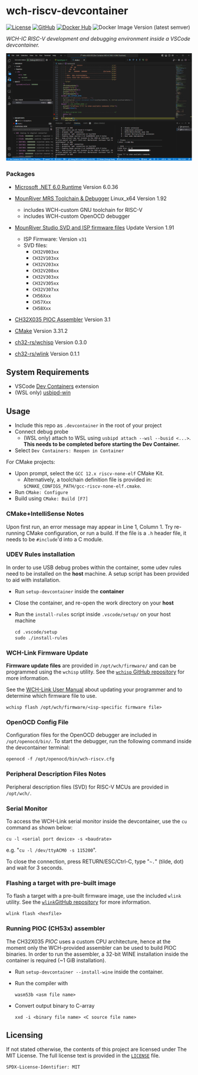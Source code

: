# wch-riscv-devcontainer
[![License](https://img.shields.io/github/license/islandcontroller/wch-riscv-devcontainer)](LICENSE) [![GitHub](https://shields.io/badge/github-islandcontroller%2Fwch--riscv--devcontainer-black?logo=github)](https://github.com/islandcontroller/wch-riscv-devcontainer) [![Docker Hub](https://shields.io/badge/docker-islandc%2Fwch--riscv--devcontainer-blue?logo=docker)](https://hub.docker.com/r/islandc/wch-riscv-devcontainer) ![Docker Image Version (latest semver)](https://img.shields.io/docker/v/islandc/wch-riscv-devcontainer?sort=semver)

*WCH-IC RISC-V development and debugging environment inside a VSCode devcontainer.*

![Screenshot](scr.PNG)

### Packages
* [Microsoft .NET 6.0 Runtime](https://dotnet.microsoft.com/en-us/download/dotnet/6.0) Version 6.0.36
* [MounRiver MRS Toolchain & Debugger](http://www.mounriver.com/download) Linux_x64 Version 1.92
  * includes WCH-custom GNU toolchain for RISC-V
  * includes WCH-custom OpenOCD debugger
* [MounRiver Studio SVD and ISP firmware files](http://www.mounriver.com/download) Update Version 1.91
  * ISP Firmware: Version `v31`
  * SVD files:
    - `CH32V003xx`
    - `CH32V103xx`
    - `CH32V203xx`
    - `CH32V208xx`
    - `CH32V303xx`
    - `CH32V305xx`
    - `CH32V307xx`
    - `CH56Xxx`
    - `CH57Xxx`
    - `CH58Xxx`
* [CH32X035 PIOC Assembler](https://github.com/openwch/ch32x035/tree/main/EVT/EXAM/PIOC/Tool_Manual/Tool) Version 3.1

* [CMake](https://cmake.org/download) Version 3.31.2
* [ch32-rs/wchisp](https://github.com/ch32-rs/wchisp/) Version 0.3.0
* [ch32-rs/wlink](https://github.com/ch32-rs/wlink/) Version 0.1.1

## System Requirements
* VSCode [Dev Containers](https://marketplace.visualstudio.com/items?itemName=ms-vscode-remote.remote-containers) extension
* (WSL only) [usbipd-win](https://learn.microsoft.com/en-us/windows/wsl/connect-usb)

## Usage
* Include this repo as `.devcontainer` in the root of your project
* Connect debug probe 
  * (WSL only) attach to WSL using `usbipd attach --wsl --busid <...>`. **This needs to be completed before starting the Dev Container.**
* Select `Dev Containers: Reopen in Container`

For CMake projects:
* Upon prompt, select the `GCC 12.x riscv-none-elf` CMake Kit. 
  * Alternatively, a toolchain definition file is provided in: `$CMAKE_CONFIGS_PATH/gcc-riscv-none-elf.cmake`.
* Run `CMake: Configure`
* Build using `CMake: Build [F7]`

### CMake+IntelliSense Notes
Upon first run, an error message may appear in Line 1, Column 1. Try re-running CMake configuration, or run a build. If the file is a `.h` header file, it needs to be `#include`'d into a C module.

### UDEV Rules installation
In order to use USB debug probes within the container, some udev rules need to be installed on the **host** machine. A setup script has been provided to aid with installation.
* Run `setup-devcontainer` inside the **container**
* Close the container, and re-open the work directory on your **host**
* Run the `install-rules` script inside `.vscode/setup/` on your host machine

      cd .vscode/setup
      sudo ./install-rules

### WCH-Link Firmware Update
**Firmware update files** are provided in `/opt/wch/firmware/` and can be programmed using the `wchisp` utility. See the [`wchisp` GitHub repository](https://github.com/ch32-rs/wchisp/) for more information.


See the [WCH-Link User Manual](https://www.wch-ic.com/downloads/WCH-LinkUserManual_PDF.html) about updating your programmer and to determine which firmware file to use.

    wchisp flash /opt/wch/firmware/<isp-specific firmware file>

### OpenOCD Config File
Configuration files for the OpenOCD debugger are included in `/opt/openocd/bin/`. To start the debugger, run the following command inside the devcontainer terminal:

    openocd -f /opt/openocd/bin/wch-riscv.cfg

### Peripheral Description Files Notes
Peripheral description files (SVD) for RISC-V MCUs are provided in `/opt/wch/`.

### Serial Monitor
To access the WCH-Link serial monitor inside the devcontainer, use the `cu` command as shown below:

    cu -l <serial port device> -s <baudrate>

e.g. "`cu -l /dev/ttyACM0 -s 115200`".

To close the connection, press RETURN/ESC/Ctrl-C, type "`~.`" (tilde, dot) and wait for 3 seconds.

### Flashing a target with pre-built image

To flash a target with a pre-built firmware image, use the included `wlink` utility. See the [`wlink`GitHub repository](https://github.com/ch32-rs/wlink/) for more information.

    wlink flash <hexfile>

### Running PIOC (CH53x) assembler
The CH32X035 *PIOC* uses a custom CPU architecture, hence at the moment only the WCH-provided assembler can be used to build PIOC binaries.
In order to run the assembler, a 32-bit WINE installation inside the container is required (~1 GiB installation).
* Run `setup-devcontainer --install-wine` inside the container.
* Run the compiler with 

      wasm53b <asm file name>

* Convert output binary to C-array

      xxd -i <binary file name> <C source file name>

## Licensing

If not stated otherwise, the contents of this project are licensed under The MIT License. The full license text is provided in the [`LICENSE`](LICENSE) file.

    SPDX-License-Identifier: MIT